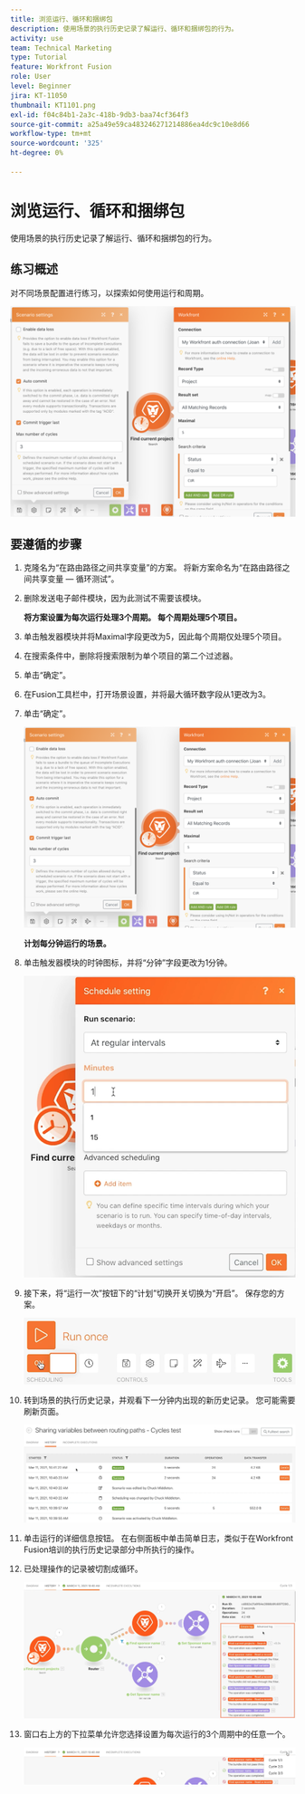```yaml
---
title: 浏览运行、循环和捆绑包
description: 使用场景的执行历史记录了解运行、循环和捆绑包的行为。
activity: use
team: Technical Marketing
type: Tutorial
feature: Workfront Fusion
role: User
level: Beginner
jira: KT-11050
thumbnail: KT1101.png
exl-id: f04c84b1-2a3c-418b-9db3-baa74cf364f3
source-git-commit: a25a49e59ca483246271214886ea4dc9c10e8d66
workflow-type: tm+mt
source-wordcount: '325'
ht-degree: 0%

---
```


# 浏览运行、循环和捆绑包

使用场景的执行历史记录了解运行、循环和捆绑包的行为。

## 练习概述

对不同场景配置进行练习，以探索如何使用运行和周期。

![浏览运行循环和捆绑包图像1](../12-exercises/assets/exploring-runs-cycles-and-bundles-walkthrough-1.png)

## 要遵循的步骤

1. 克隆名为“在路由路径之间共享变量”的方案。 将新方案命名为“在路由路径之间共享变量 — 循环测试”。
1. 删除发送电子邮件模块，因为此测试不需要该模块。

   **将方案设置为每次运行处理3个周期。 每个周期处理5个项目。**

1. 单击触发器模块并将Maximal字段更改为5，因此每个周期仅处理5个项目。
1. 在搜索条件中，删除将搜索限制为单个项目的第二个过滤器。
1. 单击“确定”。

1. 在Fusion工具栏中，打开场景设置，并将最大循环数字段从1更改为3。
1. 单击“确定”。

   ![浏览运行循环和捆绑包图像1](../12-exercises/assets/exploring-runs-cycles-and-bundles-walkthrough-1.png)


   **计划每分钟运行的场景。**

1. 单击触发器模块的时钟图标，并将“分钟”字段更改为1分钟。

   ![浏览运行循环和捆绑包图像2](../12-exercises/assets/exploring-runs-cycles-and-bundles-walkthrough-2.png)

1. 接下来，将“运行一次”按钮下的“计划”切换开关切换为“开启”。 保存您的方案。

   ![浏览运行循环和捆绑包图像3](../12-exercises/assets/exploring-runs-cycles-and-bundles-walkthrough-3.png)

1. 转到场景的执行历史记录，并观看下一分钟内出现的新历史记录。 您可能需要刷新页面。

   ![浏览运行循环和捆绑包图像1](../12-exercises/assets/exploring-runs-cycles-and-bundles-walkthrough-4.png)

1. 单击运行的详细信息按钮。 在右侧面板中单击简单日志，类似于在Workfront Fusion培训的执行历史记录部分中所执行的操作。
1. 已处理操作的记录被切割成循环。

   ![浏览运行循环和捆绑包图像5](../12-exercises/assets/exploring-runs-cycles-and-bundles-walkthrough-5.png)

1. 窗口右上方的下拉菜单允许您选择设置为每次运行的3个周期中的任意一个。

   ![浏览运行循环和捆绑包图像6](../12-exercises/assets/exploring-runs-cycles-and-bundles-walkthrough-6.png)
